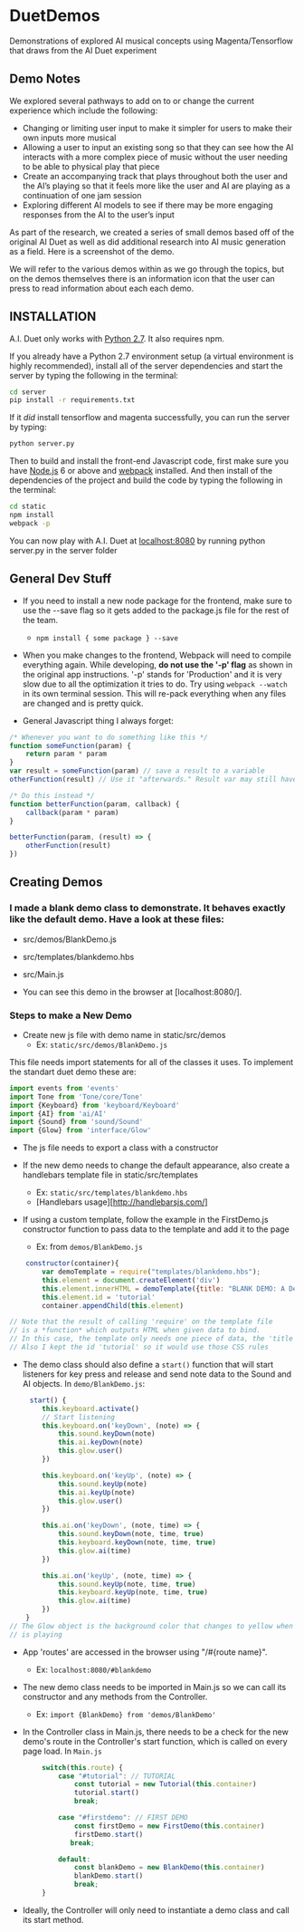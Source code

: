 # DuetDemos
Demonstrations of explored AI musical concepts using Magenta/Tensorflow that draws from the AI Duet experiment

## Demo Notes
We explored several pathways to add on to or change the current experience which include the following:

+ Changing or limiting user input to make it simpler for users to make their own inputs more musical
+ Allowing a user to input an existing song so that they can see how the AI interacts with a more complex piece of music without the user needing to be able to physical play that piece
+ Create an accompanying track that plays throughout both the user and the AI’s playing so that it feels more like the user and AI are playing as a continuation of one jam session
+ Exploring different AI models to see if there may be more engaging responses from the AI to the user’s input

As part of the research, we created a series of small demos based off of the original AI Duet as well as did additional research into AI music generation as a field. Here is a screenshot of the demo.

We will refer to the various demos within as we go through the topics, but on the demos themselves there is an information icon that the user can press to read information about each each demo.

## INSTALLATION

A.I. Duet only works with [Python 2.7](https://www.python.org/download/releases/2.7/). It also requires npm.

If you already have a Python 2.7 environment setup (a virtual environment is highly recommended), install all of the server dependencies and start the server by typing the following in the terminal:

```bash
cd server
pip install -r requirements.txt
```

If it _did_ install tensorflow and magenta successfully, you can run the server by typing:

```bash
python server.py
```

Then to build and install the front-end Javascript code, first make sure you have [Node.js](https://nodejs.org) 6 or above and [webpack](https://webpack.github.io/) installed. And then install of the dependencies of the project and build the code by typing the following in the terminal: 

```bash
cd static
npm install
webpack -p
```

You can now play with A.I. Duet at [localhost:8080](http://localhost:8080) by running python server.py in the server folder

## General Dev Stuff
+ If you need to install a new node package for the frontend, make sure to use the --save flag so it gets added
to the package.js file for the rest of the team.
    - `npm install { some package } --save`

+ When you make changes to the frontend, Webpack will need to compile everything again.
While developing, **do not use the '-p' flag** as shown in the original app instructions.
'-p' stands for 'Production' and it is very slow due to all the optimization it tries to do.
Try using `webpack --watch` in its own terminal session. This will re-pack everything when
any files are changed and is pretty quick.

+ General Javascript thing I always forget:
```javascript
/* Whenever you want to do something like this */
function someFunction(param) {
    return param * param
}
var result = someFunction(param) // save a result to a variable
otherFunction(result) // Use it "afterwards." Result var may still have no value

/* Do this instead */
function betterFunction(param, callback) {
    callback(param * param)
}

betterFunction(param, (result) => {
    otherFunction(result)
})
```
## Creating Demos
### I made a blank demo class to demonstrate. It behaves exactly like the default demo. Have a look at these files:
+ src/demos/BlankDemo.js
+ src/templates/blankdemo.hbs
+ src/Main.js

+ You can see this demo in the browser at [localhost:8080/].

### Steps to make a New Demo
+ Create new js file with demo name in static/src/demos
    - Ex: `static/src/demos/BlankDemo.js`

This file needs import statements for all of the classes it uses. To implement the
standart duet demo these are:
```javascript
import events from 'events'
import Tone from 'Tone/core/Tone'
import {Keyboard} from 'keyboard/Keyboard'
import {AI} from 'ai/AI'
import {Sound} from 'sound/Sound'
import {Glow} from 'interface/Glow'
```

+ The js file needs to export a class with a constructor

+ If the new demo needs to change the default appearance, also create a
handlebars template file in static/src/templates
    - Ex: `static/src/templates/blankdemo.hbs`
    - [Handlebars usage][http://handlebarsjs.com/]

+ If using a custom template, follow the example in the FirstDemo.js constructor
function to pass data to the template and add it to the page
    - Ex: from `demos/BlankDemo.js`
```javascript
    constructor(container){
        var demoTemplate = require("templates/blankdemo.hbs");
        this.element = document.createElement('div')
        this.element.innerHTML = demoTemplate({title: "BLANK DEMO: A Demo of a Demo"});
        this.element.id = 'tutorial'
        container.appendChild(this.element)

// Note that the result of calling 'require' on the template file
// is a *function* which outputs HTML when given data to bind.
// In this case, the template only needs one piece of data, the 'title'.
// Also I kept the id 'tutorial' so it would use those CSS rules
```

+ The demo class should also define a `start()` function that will start listeners
for key press and release and send note data to the Sound and AI objects.
In `demo/BlankDemo.js`:
```javascript
     start() {
        this.keyboard.activate()
        // Start listening
        this.keyboard.on('keyDown', (note) => {
            this.sound.keyDown(note)
            this.ai.keyDown(note)
            this.glow.user()
        })

        this.keyboard.on('keyUp', (note) => {
            this.sound.keyUp(note)
            this.ai.keyUp(note)
            this.glow.user()
        })

        this.ai.on('keyDown', (note, time) => {
            this.sound.keyDown(note, time, true)
            this.keyboard.keyDown(note, time, true)
            this.glow.ai(time)
        })

        this.ai.on('keyUp', (note, time) => {
            this.sound.keyUp(note, time, true)
            this.keyboard.keyUp(note, time, true)
            this.glow.ai(time)
        })
    }
// The Glow object is the background color that changes to yellow when the AI
// is playing
```

+ App 'routes' are accessed in the browser using "/#{route name}".
    - Ex: `localhost:8080/#blankdemo`

+ The new demo class needs to be imported in Main.js so we can call its constructor
and any methods from the Controller.
    - Ex: `import {BlankDemo} from 'demos/BlankDemo'`

+ In the Controller class in Main.js, there needs to be a check for the new
demo's route in the Controller's start function, which is called on every page load.
In `Main.js`
```javascript
        switch(this.route) {
            case "#tutorial": // TUTORIAL
                const tutorial = new Tutorial(this.container)
                tutorial.start()
                break;

            case "#firstdemo": // FIRST DEMO
                const firstDemo = new FirstDemo(this.container)
                firstDemo.start()
               break;

            default:
                const blankDemo = new BlankDemo(this.container)
                blankDemo.start()
                break;
        }
```

+ Ideally, the Controller will only need to instantiate a demo class and
call its start method.
